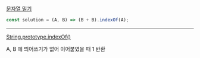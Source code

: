 [문자열 밀기](https://school.programmers.co.kr/learn/courses/30/lessons/120921)

```js
const solution = (A, B) => (B + B).indexOf(A);
```
--- 
[String.prototype.indexOf()](https://developer.mozilla.org/ko/docs/Web/JavaScript/Reference/Global_Objects/String/indexOf)

A, B 에 띄어쓰기가 없어 이어붙였을 때 1 반환